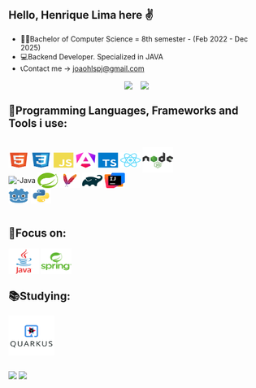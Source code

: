 ## Hello, Henrique Lima here ✌
  - 🐱‍👤Bachelor of Computer Science = 8th semester - (Feb 2022 - Dec 2025)
  - 💻Backend Developer. Specialized in JAVA 
  - 📞Contact me -> joaohlspj@gmail.com 


<div align="center" style="display: flex; justify-content: center; gap: 16px;">
  <a href="https://github.com/cyclews/github-readme-stats">
    <img height=200 align="center" src="https://github-readme-stats.vercel.app/api?username=cyclews&theme=dark&show_icons=true" />
  </a>
  <a href="https://github.com/cyclews/convoychat">
    <img height=200 align="center" src="https://github-readme-stats.vercel.app/api/top-langs?username=cyclews&layout=compact&langs_count=8&card_width=320&theme=dark" />
  </a>
</div>

## 🔨Programming Languages, Frameworks and Tools i use:

<div style="display: inline_block"><br>
  <img align="center" alt="-HTML" height="30" width="40" src="https://raw.githubusercontent.com/devicons/devicon/master/icons/html5/html5-original.svg">
  <img align="center" alt="-CSS" height="30" width="40" src="https://raw.githubusercontent.com/devicons/devicon/master/icons/css3/css3-original.svg">
  <img align="center" alt="-Js" height="30" width="40" src="https://raw.githubusercontent.com/devicons/devicon/master/icons/javascript/javascript-plain.svg">
  <img align="center" alt="-Angular" height="30" width="40" src="https://raw.githubusercontent.com/devicons/devicon/master/icons/angular/angular-original.svg">
  <img align="center" alt="-Ts" height="30" width="40" src="https://raw.githubusercontent.com/devicons/devicon/master/icons/typescript/typescript-original.svg">
  <img align="center" alt="-React" height="30" width="40" src="https://raw.githubusercontent.com/devicons/devicon/refs/heads/master/icons/reactnative/reactnative-original.svg">
  <img align="center" alt="-NodeJS" height="50" width="60" src="https://raw.githubusercontent.com/devicons/devicon/refs/heads/master/icons/nodejs/nodejs-original-wordmark.svg"><br>

  <img align="center" alt="-Java" height="30" width="40" src="https://cdn.jsdelivr.net/gh/devicons/devicon/icons/java/java-original.svg">
  <img align="center" alt="-Springboot" height="30" width="40" src="https://raw.githubusercontent.com/devicons/devicon/refs/heads/master/icons/spring/spring-original.svg">
  <!-- <img align="center" alt="-Maven" height="30" width="40" src="https://raw.githubusercontent.com/devicons/devicon/refs/heads/master/icons/maven/maven-original-wordmark.svg"> -->
  <img align="center" alt="-Maven" height="30" width="40" src="https://raw.githubusercontent.com/devicons/devicon/refs/heads/master/icons/maven/maven-original.svg">
  <img align="center" alt="-Gradle" height="30" width="40" src="https://raw.githubusercontent.com/devicons/devicon/refs/heads/master/icons/gradle/gradle-original.svg">
  <img align="center" alt="-IntellijIDEA" height="30" width="40" src="https://raw.githubusercontent.com/devicons/devicon/refs/heads/master/icons/intellij/intellij-original.svg"><br>
  <img align="center" alt="-Godot Engine" height = "30" width="40" src="https://raw.githubusercontent.com/devicons/devicon/refs/heads/master/icons/godot/godot-original.svg">
<!--   <img align="center" alt="-Quarkus" height="30" width="40" src="https://raw.githubusercontent.com/devicons/devicon/refs/heads/master/icons/spring/spring-original.svg"> -->

  <img align="center" alt="-Python" height="30" width="40" src="https://raw.githubusercontent.com/devicons/devicon/master/icons/python/python-original.svg">
</div style="display: inline_block"><br>

## 🌠Focus on: 
<div>
<img align="center" alt="-Java" height="50" width="60" src="https://raw.githubusercontent.com/devicons/devicon/refs/heads/master/icons/java/java-original-wordmark.svg">
  <img align="center" alt="-Springboot" height="50" width="60" src="https://raw.githubusercontent.com/devicons/devicon/refs/heads/master/icons/spring/spring-original-wordmark.svg">
</div>

## 📚Studying:
<img align="center" alt="-Quarkus" height="80" width="90" src="https://raw.githubusercontent.com/devicons/devicon/refs/heads/master/icons/quarkus/quarkus-original-wordmark.svg">

##

<!--[![CycleWs's github activity graph](https://github-readme-activity-graph.vercel.app/graph?username=cyclews&theme=github-compact)](https://github.com/cyclews/github-readme-activity-graph) -->

<div> 
  <a href = "mailto:joaohlspj@gmail.com"><img src="https://img.shields.io/badge/Gmail-D14836?style=for-the-badge&logo=gmail&logoColor=white" target="_blank"></a>
  <a href="https://www.linkedin.com/in/joão-henrique-lima-santiago-pereira-082b4424a/" target="_blank"><img src="https://img.shields.io/badge/LinkedIn-0077B5?style=for-the-badge&logo=linkedin&logoColor=white" target="_blank"></a>
